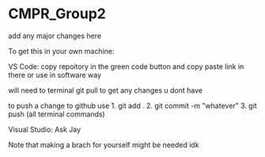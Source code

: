 # CMPR_Group2

add any major changes here

To get this in your own machine:

VS Code: copy repoitory in the green code button and copy paste link in there or use in software way

will need to terminal git pull to get any changes u dont have

to push a change to github use 1. git add . 2. git commit -m "whatever" 3. git push (all terminal commands)

Visual Studio: Ask Jay

Note that making a brach for yourself might be needed idk

